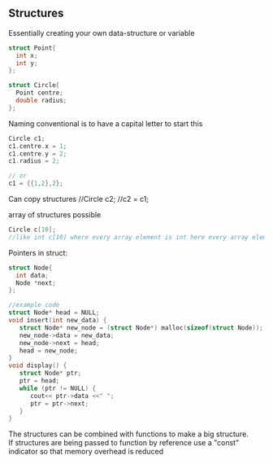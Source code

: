 ## Structures
Essentially creating your own data-structure or variable
```c++
struct Point{
  int x;
  int y;
};

struct Circle{
  Point centre;
  double radius;
};
```
Naming conventional is to have a capital letter to start this
```c++
Circle c1;
c1.centre.x = 1;
c1.centre.y = 2;
c1.radius = 2;

// or
c1 = {{1,2},2};
```
Can copy structures 
//Circle c2;
//c2 = c1;

array of structures possible
```c++
Circle c[10];
//like int c[10] where every array element is int here every array element is structure circle
```
Pointers in struct:
```c++
struct Node{
  int data;
  Node *next;
};

//example code
struct Node* head = NULL;
void insert(int new_data) {
   struct Node* new_node = (struct Node*) malloc(sizeof(struct Node)); // or Node* new_node = new Node;
   new_node->data = new_data;
   new_node->next = head;
   head = new_node;
}
void display() {
   struct Node* ptr;
   ptr = head;
   while (ptr != NULL) {
      cout<< ptr->data <<" ";
      ptr = ptr->next;
   }
}
```
The structures can be combined with functions to make a big structure.  
If structures are being passed to function by reference use a "const" indicator so that memory overhead is reduced



